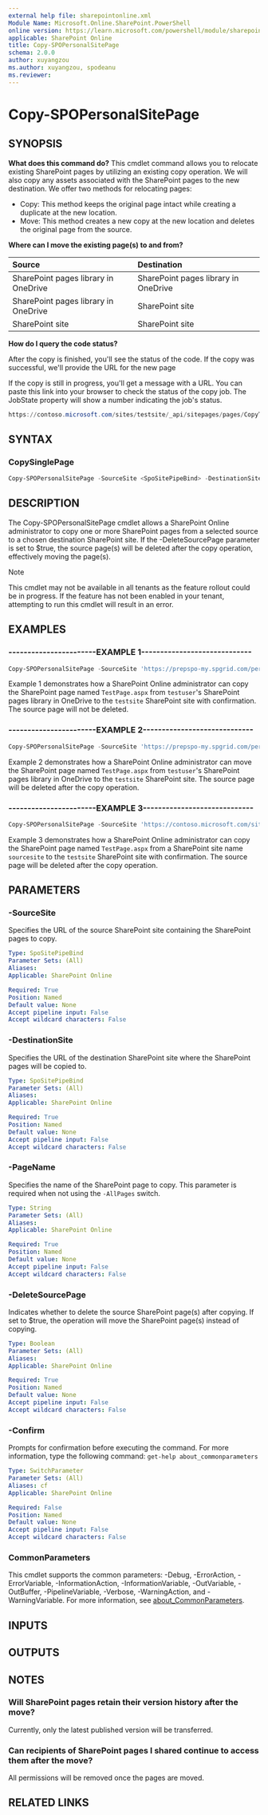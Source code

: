```yaml
---
external help file: sharepointonline.xml
Module Name: Microsoft.Online.SharePoint.PowerShell
online version: https://learn.microsoft.com/powershell/module/sharepoint-online/copy-spopersonalsitepage
applicable: SharePoint Online
title: Copy-SPOPersonalSitePage
schema: 2.0.0
author: xuyangzou
ms.author: xuyangzou, spodeanu
ms.reviewer:
---
```


# Copy-SPOPersonalSitePage

## SYNOPSIS

**What does this command do?**
This cmdlet command allows you to relocate existing SharePoint pages by utilizing an existing copy operation. We will also copy any assets associated with the SharePoint pages to the new destination. We offer two methods for relocating pages:
- Copy: This method keeps the original page intact while creating a duplicate at the new location.
- Move: This method creates a new copy at the new location and deletes the original page from the source.

**Where can I move the existing page(s) to and from?**

| Source | Destination |
| :------------------- | :---------- | 
| SharePoint pages library in OneDrive  | SharePoint pages library in OneDrive | 
| SharePoint pages library in OneDrive | SharePoint site | 
| SharePoint site    | SharePoint site | 

**How do I query the code status?**

After the copy is finished, you'll see the status of the code. If the copy was successful, we'll provide the URL for the new page

If the copy is still in progress, you'll get a message with a URL. You can paste this link into your browser to check the status of the copy job. The JobState property will show a number indicating the job's status.

```powershell
https://contoso.microsoft.com/sites/testsite/_api/sitepages/pages/CopyToStatus('243925c7-cea7-4430-bb90-299ed9122d0b').
```

## SYNTAX

### CopySinglePage

```powershell
Copy-SPOPersonalSitePage -SourceSite <SpoSitePipeBind> -DestinationSite <SpoSitePipeBind> -PageName <String> -DeleteSourcePage <Boolean> [-Confirm] [<CommonParameters>]
```

## DESCRIPTION

The Copy-SPOPersonalSitePage cmdlet allows a SharePoint Online administrator to copy one or more SharePoint pages from a selected source to a chosen destination SharePoint site. If the -DeleteSourcePage parameter is set to $true, the source page(s) will be deleted after the copy operation, effectively moving the page(s).

> [!NOTE]
> This cmdlet may not be available in all tenants as the feature rollout could be in progress. If the feature has not been enabled in your tenant, attempting to run this cmdlet will result in an error.

## EXAMPLES

### -----------------------EXAMPLE 1-----------------------------

```powershell
Copy-SPOPersonalSitePage -SourceSite 'https://prepspo-my.spgrid.com/personal/testuser_onmicrosoft_com' -DestinationSite 'https://prepspo.spgrid.com/sites/testsite' -PageName 'TestPage.aspx' -DeleteSourcePage $false -Confirm 
```

Example 1 demonstrates how a SharePoint Online administrator can copy the SharePoint page named `TestPage.aspx` from `testuser`'s SharePoint pages library in OneDrive to the `testsite` SharePoint site with confirmation. The source page will not be deleted.

### -----------------------EXAMPLE 2-----------------------------

```powershell
Copy-SPOPersonalSitePage -SourceSite 'https://prepspo-my.spgrid.com/personal/testuser_onmicrosoft_com' -DestinationSite 'https://prepspo.spgrid.com/sites/testsite' -PageName 'TestPage.aspx' -DeleteSourcePage $true
```

Example 2 demonstrates how a SharePoint Online administrator can move the SharePoint page named `TestPage.aspx` from `testuser`'s SharePoint pages library in OneDrive to the `testsite` SharePoint site. The source page will be deleted after the copy operation.

### -----------------------EXAMPLE 3-----------------------------

```powershell
Copy-SPOPersonalSitePage -SourceSite 'https://contoso.microsoft.com/sites/sourcesite' -DestinationSite 'https://contoso.microsoft.com/sites/testsite' -PageName 'TestPage.aspx' -DeleteSourcePage $true -Confirm
```

Example 3 demonstrates how a SharePoint Online administrator can copy the SharePoint page named `TestPage.aspx` from a SharePoint site name `sourcesite` to the `testsite` SharePoint site with confirmation. The source page will be deleted after the copy operation.

## PARAMETERS

### -SourceSite

Specifies the URL of the source SharePoint site containing the SharePoint pages to copy.

```yaml
Type: SpoSitePipeBind
Parameter Sets: (All)
Aliases:
Applicable: SharePoint Online

Required: True
Position: Named
Default value: None
Accept pipeline input: False
Accept wildcard characters: False
```

### -DestinationSite

Specifies the URL of the destination SharePoint site where the SharePoint pages will be copied to.

```yaml
Type: SpoSitePipeBind
Parameter Sets: (All)
Aliases:
Applicable: SharePoint Online

Required: True
Position: Named
Default value: None
Accept pipeline input: False
Accept wildcard characters: False
```

### -PageName

Specifies the name of the SharePoint page to copy. This parameter is required when not using the `-AllPages` switch.

```yaml
Type: String
Parameter Sets: (All)
Aliases:
Applicable: SharePoint Online

Required: True
Position: Named
Default value: None
Accept pipeline input: False
Accept wildcard characters: False
```

### -DeleteSourcePage

Indicates whether to delete the source SharePoint page(s) after copying. If set to $true, the operation will move the SharePoint page(s) instead of copying.

```yaml
Type: Boolean
Parameter Sets: (All)
Aliases:
Applicable: SharePoint Online

Required: True
Position: Named
Default value: None
Accept pipeline input: False
Accept wildcard characters: False
```

### -Confirm

Prompts for confirmation before executing the command.
For more information, type the following command: `get-help about_commonparameters`

```yaml
Type: SwitchParameter
Parameter Sets: (All)
Aliases: cf
Applicable: SharePoint Online

Required: False
Position: Named
Default value: None
Accept pipeline input: False
Accept wildcard characters: False
```

### CommonParameters

This cmdlet supports the common parameters: -Debug, -ErrorAction, -ErrorVariable, -InformationAction, -InformationVariable, -OutVariable, -OutBuffer, -PipelineVariable, -Verbose, -WarningAction, and -WarningVariable. For more information, see [about_CommonParameters](https://go.microsoft.com/fwlink/?LinkID=113216).

## INPUTS

## OUTPUTS

## NOTES

### Will SharePoint pages retain their version history after the move?
Currently, only the latest published version will be transferred.

### Can recipients of SharePoint pages I shared continue to access them after the move?
All permissions will be removed once the pages are moved.

## RELATED LINKS
